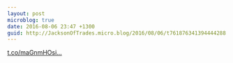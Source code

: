 ```yaml
---
layout: post
microblog: true
date: 2016-08-06 23:47 +1300
guid: http://JacksonOfTrades.micro.blog/2016/08/06/t761876341394444288.html
---
```

[t.co/maGnmHOsi...](https://t.co/maGnmHOsiI)

